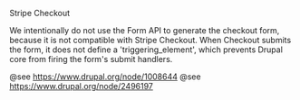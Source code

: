 Stripe Checkout

We intentionally do not use the Form API to generate the checkout form, 
because it is not compatible with Stripe Checkout.
When Checkout submits the form, it does not define a 'triggering_element',
which prevents Drupal core from firing the form's submit handlers.

@see https://www.drupal.org/node/1008644
@see https://www.drupal.org/node/2496197

